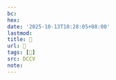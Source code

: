 ```yaml
---
bc:
hex:
date: '2025-10-13T10:28:05+08:00'
lastmod:
title: 􄳂
url: 􄳂
tags: [𦳙]
src: DCCV
note:
---
```

